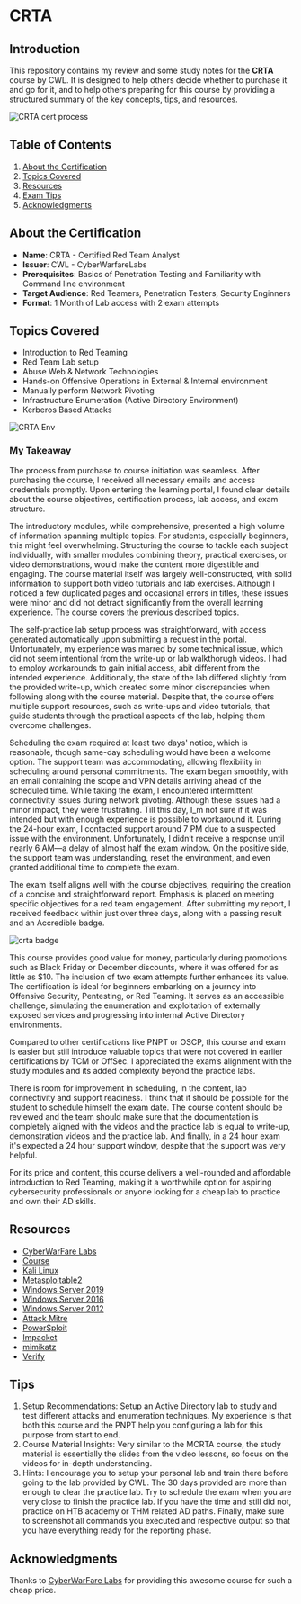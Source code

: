 # CRTA

## Introduction
This repository contains my review and some study notes for the **CRTA** course by CWL. It is designed to help others decide whether to purchase it and go for it, and to help others preparing for this course by providing a structured summary of the key concepts, tips, and resources.

![CRTA cert process](https://github.com/user-attachments/assets/a2fc6a0b-382d-4d4a-a772-fcb52458e6c6)

## Table of Contents
1. [About the Certification](#about-the-certification)
2. [Topics Covered](#topics-covered)
3. [Resources](#resources)
4. [Exam Tips](#tips)
5. [Acknowledgments](#acknowledgments)

## About the Certification
- **Name**: CRTA - Certified Red Team Analyst
- **Issuer**: CWL - CyberWarfareLabs
- **Prerequisites**: Basics of Penetration Testing and Familiarity with Command line environment
- **Target Audience**: Red Teamers, Penetration Testers, Security Enginners
- **Format**: 1 Month of Lab access with 2 exam attempts

## Topics Covered
- Introduction to Red Teaming
- Red Team Lab setup
- Abuse Web & Network Technologies​
- Hands-on Offensive Operations in External & Internal environment​
- Manually perform Network Pivoting​
- Infrastructure Enumeration (Active Directory Environment)
- Kerberos Based Attacks​

![CRTA Env](https://github.com/user-attachments/assets/bf285da4-714d-49ef-b445-2649f814e610)

### My Takeaway
The process from purchase to course initiation was seamless. After purchasing the course, I received all necessary emails and access credentials promptly. Upon entering the learning portal, I found clear details about the course objectives, certification process, lab access, and exam structure.

The introductory modules, while comprehensive, presented a high volume of information spanning multiple topics. For students, especially beginners, this might feel overwhelming. Structuring the course to tackle each subject individually, with smaller modules combining theory, practical exercises, or video demonstrations, would make the content more digestible and engaging.
The course material itself was largely well-constructed, with solid information to support both video tutorials and lab exercises. Although I noticed a few duplicated pages and occasional errors in titles, these issues were minor and did not detract significantly from the overall learning experience.
The course covers the previous described topics.

The self-practice lab setup process was straightforward, with access generated automatically upon submitting a request in the portal. Unfortunately, my experience was marred by some technical issue, which did not seem intentional from the write-up or lab walkthorugh videos. I had to employ workarounds to gain initial access, abit different from the intended experience.
Additionally, the state of the lab differed slightly from the provided write-up, which created some minor discrepancies when following along with the course material. Despite that, the course offers multiple support resources, such as write-ups and video tutorials, that guide students through the practical aspects of the lab, helping them overcome challenges.

Scheduling the exam required at least two days' notice, which is reasonable, though same-day scheduling would have been a welcome option. The support team was accommodating, allowing flexibility in scheduling around personal commitments.
The exam began smoothly, with an email containing the scope and VPN details arriving ahead of the scheduled time. While taking the exam, I encountered intermittent connectivity issues during network pivoting. Although these issues had a minor impact, they were frustrating. Till this day, I_m not sure if it was intended but with enough experience is possible to workaround it.
During the 24-hour exam, I contacted support around 7 PM due to a suspected issue with the environment. Unfortunately, I didn’t receive a response until nearly 6 AM—a delay of almost half the exam window. On the positive side, the support team was understanding, reset the environment, and even granted additional time to complete the exam.

The exam itself aligns well with the course objectives, requiring the creation of a concise and straightforward report. Emphasis is placed on meeting specific objectives for a red team engagement.
After submitting my report, I received feedback within just over three days, along with a passing result and an Accredible badge.

![crta badge](https://github.com/user-attachments/assets/846376e7-9d5e-4e27-92a2-0808f2ad839a)

This course provides good value for money, particularly during promotions such as Black Friday or December discounts, where it was offered for as little as $10. The inclusion of two exam attempts further enhances its value.
The certification is ideal for beginners embarking on a journey into Offensive Security, Pentesting, or Red Teaming. It serves as an accessible challenge, simulating the enumeration and exploitation of externally exposed services and progressing into internal Active Directory environments.

Compared to other certifications like PNPT or OSCP, this course and exam is easier but still introduce valuable topics that were not covered in earlier certifications by TCM or OffSec. I appreciated the exam’s alignment with the study modules and its added complexity beyond the practice labs.

There is room for improvement in scheduling, in the content, lab connectivity and support readiness. I think that it should be possible for the student to schedule himself the exam date. The course content should be reviewed and the team should make sure that the documentation is completely aligned with the videos and the practice lab is equal to write-up, demonstration videos and the practice lab. And finally, in a 24 hour exam it's expected a 24 hour support window, despite that the support was very helpful.

For its price and content, this course delivers a well-rounded and affordable introduction to Red Teaming, making it a worthwhile option for aspiring cybersecurity professionals or anyone looking for a cheap lab to practice and own their AD skills.

## Resources
- [CyberWarFare Labs](https://cyberwarfare.live/)
- [Course](https://cyberwarfare.live/product/red-team-analyst-crta/)
- [Kali Linux](https://www.kali.org/)
- [Metasploitable2](https://sourceforge.net/projects/metasploitable/files/Metasploitable2/metasploitable-linux-2.0.0.zip/download?use_mirror=unlimited)
- [Windows Server 2019](https://www.microsoft.com/en-us/evalcenter/evaluate-windows-server-2019)
- [Windows Server 2016](https://www.microsoft.com/en-us/evalcenter/evaluate-windows-server-2016)
- [Windows Server 2012](https://www.microsoft.com/en-us/evalcenter/evaluate-windows-server-2012-r2)
- [Attack Mitre](https://attack.mitre.org/)
- [PowerSploit](https://github.com/PowerShellMafia/PowerSploit)
- [Impacket](https://github.com/fortra/impacket/tree/master)
- [mimikatz](https://github.com/ParrotSec/mimikatz)
- [Verify](https://www.credential.net/8c68fb9a-c3c8-44dc-ac24-e6444effb24c#acc.slwbkF19)

## Tips
1. Setup Recommendations: Setup an Active Directory lab to study and test different attacks and enumeration techniques. My experience is that both this course and the PNPT help you configuring a lab for this purpose from start to end.
2. Course Material Insights: Very similar to the MCRTA course, the study material is essentially the slides from the video lessons, so focus on the videos for in-depth understanding.
3. Hints: I encourage you to setup your personal lab and train there before going to the lab provided by CWL. The 30 days provided are more than enough to clear the practice lab. Try to schedule the exam when you are very close to finish the practice lab. If you have the time and still did not, practice on HTB academy or THM related AD paths. Finally, make sure to screenshot all commands you executed and respective output so that you have everything ready for the reporting phase.

## Acknowledgments
Thanks to [CyberWarFare Labs](https://cyberwarfare.live/) for providing this awesome course for such a cheap price.
